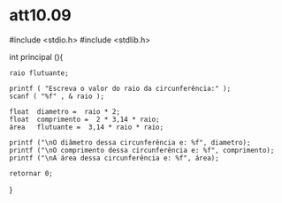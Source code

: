 # att10.09

#include  <stdio.h>
#include  <stdlib.h>

int  principal (){

	raio flutuante;

	printf ( "Escreva o valor do raio da circunferência:" );
	scanf ( "%f" , & raio );

	float  diametro =  raio * 2;
	float  comprimento =  2 * 3,14 * raio;
	área   flutuante =  3,14 * raio * raio;

	printf ("\nO diâmetro dessa circunferência e: %f", diametro);
	printf ("\nO comprimento dessa circunferência e: %f", comprimento);
	printf ("\nA área dessa circunferência e: %f", área);

	retornar 0;
}
